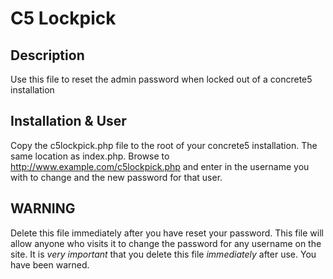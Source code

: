 C5 Lockpick
===========

Description
-----------
Use this file to reset the admin password when locked out of a concrete5 installation

Installation & User
-------------------
Copy the c5lockpick.php file to the root of your concrete5 installation. The same location as index.php. Browse to http://www.example.com/c5lockpick.php and enter in the username you with to change and the new password for that user.

WARNING
-------
Delete this file immediately after you have reset your password. This file will allow anyone who visits it to change the password for any username on the site. It is _very_ _important_ that you delete this file _immediately_ after use. You have been warned.
